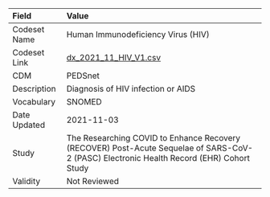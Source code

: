 |Field        |Value                                                                                                                                    |
|:------------|:----------------------------------------------------------------------------------------------------------------------------------------|
|Codeset Name |Human Immunodeficiency Virus (HIV)                                                                                                       |
|Codeset Link |[dx_2021_11_HIV_V1.csv](https://github.com/PEDSnet/Variable-Dictionary/blob/main/conditions/dx_2021_11_HIV_V1.csv.csv)                   |
|CDM          |PEDSnet                                                                                                                                  |
|Description  |Diagnosis of HIV infection or AIDS                                                                                                       |
|Vocabulary   |SNOMED                                                                                                                                   |
|Date Updated |2021-11-03                                                                                                                               |
|Study        |The Researching COVID to Enhance Recovery (RECOVER) Post-Acute Sequelae of SARS-CoV-2 (PASC) Electronic Health Record (EHR) Cohort Study |
|Validity     |Not Reviewed                                                                                                                             |
